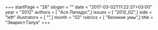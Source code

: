 +++
startPage = "26"
slogan = ""
date = "2017-03-02T11:22:37+03:00"
year = "2012"
authors = [ "Ася Лапидус",]
issues = [ "2012_02",]
side = "left"
illustrators = [ "",]
month = "02"
rubrics = [ "Великие умы",]
title = "Эварист Галуа"
+++
